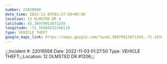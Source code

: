 ```yaml
---
number: 22019568
date_time: 2022-11-03T01:27:50+00:00
location: 12 OLMSTED DR #
latitude: 42.38979913871259
longitude: -71.19364232346119
type: VEHICLE THEFT
google_maps_link: https://maps.google.com/?q=42.38979913871259,-71.19364232346119
---
```


;;;Incident #: 22019568  Date: 2022-11-03 01:27:50   Type: VEHICLE THEFT;;;Location: 12 OLMSTED DR #1206;;;
